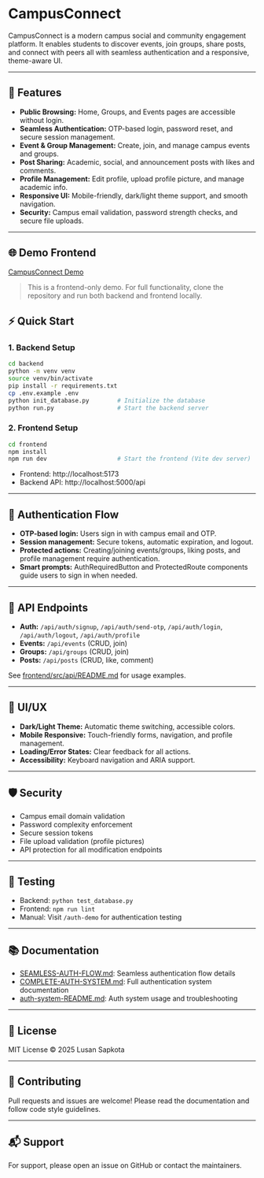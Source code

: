 # CampusConnect

CampusConnect is a modern campus social and community engagement platform. It enables students to discover events, join groups, share posts, and connect with peers all with seamless authentication and a responsive, theme-aware UI.

---

## 🚀 Features

- **Public Browsing:** Home, Groups, and Events pages are accessible without login.
- **Seamless Authentication:** OTP-based login, password reset, and secure session management.
- **Event & Group Management:** Create, join, and manage campus events and groups.
- **Post Sharing:** Academic, social, and announcement posts with likes and comments.
- **Profile Management:** Edit profile, upload profile picture, and manage academic info.
- **Responsive UI:** Mobile-friendly, dark/light theme support, and smooth navigation.
- **Security:** Campus email validation, password strength checks, and secure file uploads.

---

## 🌐 Demo Frontend

[CampusConnect Demo](https://campus-connect-rho-swart.vercel.app/)

> This is a frontend-only demo. For full functionality, clone the repository and run both backend and frontend locally.

## ⚡️ Quick Start

### 1. Backend Setup

```sh
cd backend
python -m venv venv
source venv/bin/activate
pip install -r requirements.txt
cp .env.example .env
python init_database.py        # Initialize the database
python run.py                  # Start the backend server
```

### 2. Frontend Setup

```sh
cd frontend
npm install
npm run dev                    # Start the frontend (Vite dev server)
```

- Frontend: http://localhost:5173
- Backend API: http://localhost:5000/api

---

## 🔑 Authentication Flow

- **OTP-based login:** Users sign in with campus email and OTP.
- **Session management:** Secure tokens, automatic expiration, and logout.
- **Protected actions:** Creating/joining events/groups, liking posts, and profile management require authentication.
- **Smart prompts:** AuthRequiredButton and ProtectedRoute components guide users to sign in when needed.

---

## 📝 API Endpoints

- **Auth:** `/api/auth/signup`, `/api/auth/send-otp`, `/api/auth/login`, `/api/auth/logout`, `/api/auth/profile`
- **Events:** `/api/events` (CRUD, join)
- **Groups:** `/api/groups` (CRUD, join)
- **Posts:** `/api/posts` (CRUD, like, comment)

See [frontend/src/api/README.md](frontend/src/api/README.md) for usage examples.

---

## 🎨 UI/UX

- **Dark/Light Theme:** Automatic theme switching, accessible colors.
- **Mobile Responsive:** Touch-friendly forms, navigation, and profile management.
- **Loading/Error States:** Clear feedback for all actions.
- **Accessibility:** Keyboard navigation and ARIA support.

---

## 🛡️ Security

- Campus email domain validation
- Password complexity enforcement
- Secure session tokens
- File upload validation (profile pictures)
- API protection for all modification endpoints

---

## 🧪 Testing

- Backend: `python test_database.py`
- Frontend: `npm run lint`
- Manual: Visit `/auth-demo` for authentication testing

---

## 📚 Documentation

- [SEAMLESS-AUTH-FLOW.md](SEAMLESS-AUTH-FLOW.md): Seamless authentication flow details
- [COMPLETE-AUTH-SYSTEM.md](COMPLETE-AUTH-SYSTEM.md): Full authentication system documentation
- [auth-system-README.md](auth-system-README.md): Auth system usage and troubleshooting

---

## 📄 License

MIT License © 2025 Lusan Sapkota

---

## 🤝 Contributing

Pull requests and issues are welcome! Please read the documentation and follow code style guidelines.

---

## 📬 Support

For support, please open an issue on GitHub or contact the maintainers.
